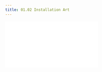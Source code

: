 ```yaml
---
title: 01.02 Installation Art
---
```


![Link to included file content](../../../../sculpture/installation-art.md)
